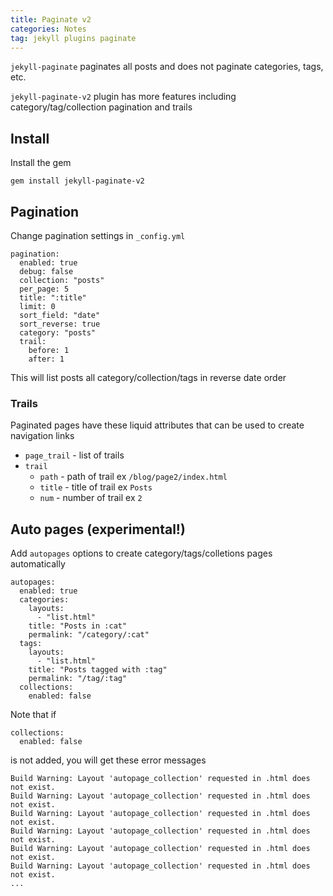 ```yaml
---
title: Paginate v2
categories: Notes
tag: jekyll plugins paginate
---
```

`jekyll-paginate` paginates all posts and does not paginate categories, tags, etc.

`jekyll-paginate-v2` plugin has more features including category/tag/collection pagination and trails

## Install

Install the gem
```
gem install jekyll-paginate-v2
```

## Pagination

Change pagination settings in  `_config.yml`
```
pagination:
  enabled: true
  debug: false
  collection: "posts"
  per_page: 5
  title: ":title"
  limit: 0
  sort_field: "date"
  sort_reverse: true
  category: "posts"
  trail:
    before: 1
    after: 1
```

This will list posts all category/collection/tags in reverse date order

### Trails

Paginated pages have these liquid attributes that can be used to create navigation links
- `page_trail` - list of trails
- `trail`
    - `path` - path of trail ex `/blog/page2/index.html`
    - `title` - title of trail ex `Posts`
    - `num` - number of trail ex `2`

## Auto pages (experimental!)

Add `autopages` options to create category/tags/colletions pages automatically
```
autopages:
  enabled: true
  categories:
    layouts:
      - "list.html"
    title: "Posts in :cat"
    permalink: "/category/:cat"
  tags:
    layouts:
      - "list.html"
    title: "Posts tagged with :tag"
    permalink: "/tag/:tag"
  collections:
    enabled: false
```

Note that if
```
collections:
  enabled: false
```
is not added, you will get these error messages
```
Build Warning: Layout 'autopage_collection' requested in .html does not exist.
Build Warning: Layout 'autopage_collection' requested in .html does not exist.
Build Warning: Layout 'autopage_collection' requested in .html does not exist.
Build Warning: Layout 'autopage_collection' requested in .html does not exist.
Build Warning: Layout 'autopage_collection' requested in .html does not exist.
Build Warning: Layout 'autopage_collection' requested in .html does not exist.
...
```
